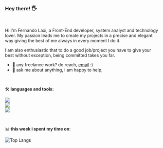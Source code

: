 ### Hey there! 🖐️
<br />

Hi I'm Fernando Laxi, a Front-End developer, system analyst and technology lover. My passion leads me to create my projects in a precise and elegant way giving the best of me always in every moment I do it. 

I am also enthusiastic that to do a good job/project you have to give your best without exception, being committed takes you far.

- 💼 any freelance work? do reach, [email](mailto:fernandopegboard@gmail.com) :)
- 💬 ask me about anything, i am happy to help;
<br/>


🛠️ **languages and tools:**  

<p>
  <a href="https://skillicons.dev">
    <img src="https://skillicons.dev/icons?i=html,css,js,react,tailwind,nextjs," /><br/>
    <img src="https://skillicons.dev/icons?i=prisma,express,nodejs,postgres,mongodb,ts" /><br/>
    <img src="https://skillicons.dev/icons?i=,vite,redux,git,figma" />
  </a>
</p>
<br/>

📊 **this week i spent my time on:**
<!--START_SECTION:waka-->
![Top Langs](https://github-readme-stats.vercel.app/api/top-langs/?username=ferlaxi&layout=donut)

<!--END_SECTION:waka-->


